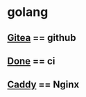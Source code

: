 # golang

## [Gitea](https://gitea.io/zh-cn/) == github

## [Done](https://docs.drone.io/) == ci

## [Caddy](https://caddyserver.com/) == Nginx

